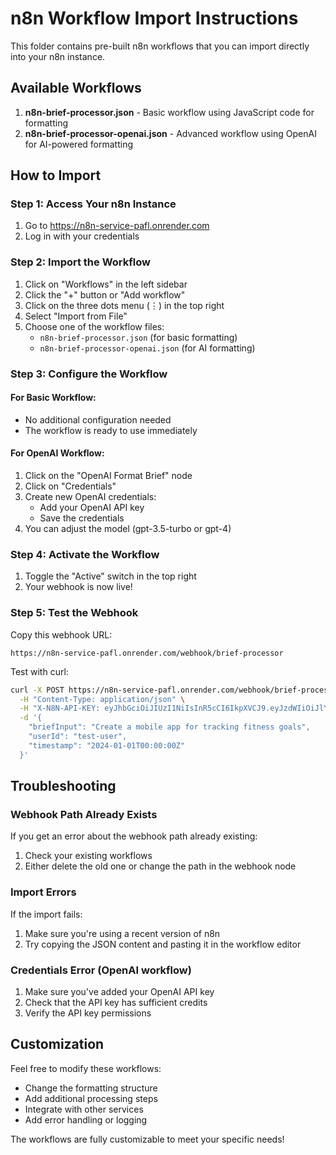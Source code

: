# n8n Workflow Import Instructions

This folder contains pre-built n8n workflows that you can import directly into your n8n instance.

## Available Workflows

1. **n8n-brief-processor.json** - Basic workflow using JavaScript code for formatting
2. **n8n-brief-processor-openai.json** - Advanced workflow using OpenAI for AI-powered formatting

## How to Import

### Step 1: Access Your n8n Instance
1. Go to https://n8n-service-pafl.onrender.com
2. Log in with your credentials

### Step 2: Import the Workflow
1. Click on "Workflows" in the left sidebar
2. Click the "+" button or "Add workflow"
3. Click on the three dots menu (⋮) in the top right
4. Select "Import from File"
5. Choose one of the workflow files:
   - `n8n-brief-processor.json` (for basic formatting)
   - `n8n-brief-processor-openai.json` (for AI formatting)

### Step 3: Configure the Workflow

#### For Basic Workflow:
- No additional configuration needed
- The workflow is ready to use immediately

#### For OpenAI Workflow:
1. Click on the "OpenAI Format Brief" node
2. Click on "Credentials"
3. Create new OpenAI credentials:
   - Add your OpenAI API key
   - Save the credentials
4. You can adjust the model (gpt-3.5-turbo or gpt-4)

### Step 4: Activate the Workflow
1. Toggle the "Active" switch in the top right
2. Your webhook is now live!

### Step 5: Test the Webhook

Copy this webhook URL:
```
https://n8n-service-pafl.onrender.com/webhook/brief-processor
```

Test with curl:
```bash
curl -X POST https://n8n-service-pafl.onrender.com/webhook/brief-processor \
  -H "Content-Type: application/json" \
  -H "X-N8N-API-KEY: eyJhbGciOiJIUzI1NiIsInR5cCI6IkpXVCJ9.eyJzdWIiOiJlYTkyNTE1OS05NzIzLTQ2OTgtYmI3NS00NTQ2NzI2ZWE1OGQiLCJpc3MiOiJuOG4iLCJhdWQiOiJwdWJsaWMtYXBpIiwiaWF0IjoxNzUzNDUyMjExLCJleHAiOjE3NTYwMDgwMDB9.dyZqG_NgTD82xrhohOYmv_Q3EqEIrzeV5s_AGMxcRVg" \
  -d '{
    "briefInput": "Create a mobile app for tracking fitness goals",
    "userId": "test-user",
    "timestamp": "2024-01-01T00:00:00Z"
  }'
```

## Troubleshooting

### Webhook Path Already Exists
If you get an error about the webhook path already existing:
1. Check your existing workflows
2. Either delete the old one or change the path in the webhook node

### Import Errors
If the import fails:
1. Make sure you're using a recent version of n8n
2. Try copying the JSON content and pasting it in the workflow editor

### Credentials Error (OpenAI workflow)
1. Make sure you've added your OpenAI API key
2. Check that the API key has sufficient credits
3. Verify the API key permissions

## Customization

Feel free to modify these workflows:
- Change the formatting structure
- Add additional processing steps
- Integrate with other services
- Add error handling or logging

The workflows are fully customizable to meet your specific needs! 
